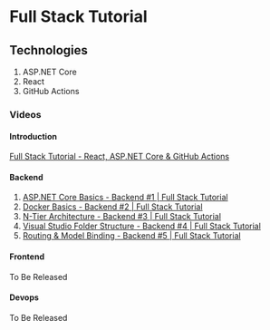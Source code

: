 # Full Stack Tutorial

## Technologies

1. ASP.NET Core
2. React
3. GitHub Actions

### Videos

#### Introduction

[Full Stack Tutorial - React, ASP.NET Core & GitHub Actions](https://youtu.be/yYZa84xMfHs)

#### Backend

1. [ASP.NET Core Basics - Backend #1 | Full Stack Tutorial](https://youtu.be/m5UzOL71feI)
2. [Docker Basics - Backend #2 | Full Stack Tutorial](https://youtu.be/mJX2SIuUkWQ)
3. [N-Tier Architecture - Backend #3 | Full Stack Tutorial](https://youtu.be/ARJGAfdXqLU)
4. [Visual Studio Folder Structure - Backend #4 | Full Stack Tutorial](https://youtu.be/OXG6OMUlAs0)
5. [Routing & Model Binding - Backend #5 | Full Stack Tutorial](https://youtu.be/svccL46v-rg)


#### Frontend

To Be Released

#### Devops

To Be Released
